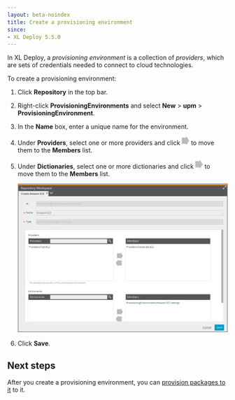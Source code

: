 ```yaml
---
layout: beta-noindex
title: Create a provisioning environment
since:
- XL Deploy 5.5.0
---
```


In XL Deploy, a *provisioning environment* is a collection of *providers*, which are sets of credentials needed to connect to cloud technologies.

To create a provisioning environment:

1. Click **Repository** in the top bar.
1. Right-click **ProvisioningEnvironments** and select **New** > **upm** > **ProvisioningEnvironment**.
1. In the **Name** box, enter a unique name for the environment.
1. Under **Providers**, select one or more providers and click ![Right arrow button](/images/button_add_container.png) to move them to the **Members** list.
1. Under **Dictionaries**, select one or more dictionaries and click ![Right arrow button](/images/button_add_container.png) to move them to the **Members** list.

   ![Create a provisioning environment](images/provisioning-create-new-environment.png)

1. Click **Save**.

## Next steps

After you create a provisioning environment, you can [provision packages to it](/xl-deploy/how-to/provision-a-package-to-an-environment.html) to it.
